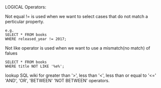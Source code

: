 LOGICAL Operators:

Not equal != is used when we want to select cases that do not match a perticular property.

    e.g.
    SELECT * FROM books
    WHERE released_year != 2017;

Not like operator is used when we want to use a mismatch(no match) of falues

    SELECT * FROM books
    WHERE title NOT LIKE '%e%';

lookup SQL wiki for greater than '>', less than '<', less than or equal to '<='
'AND', 'OR', 'BETWEEN' 'NOT BETWEEN' operators.

